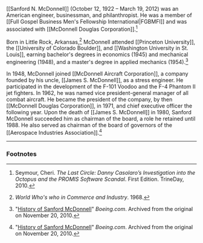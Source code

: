 [[Sanford N. McDonnell]] (October 12, 1922 – March 19, 2012) was an American engineer, businessman, and philanthropist. He was a member of [[Full Gospel Business Men's Fellowship International|FGBMFI]] and was associated with [[McDonnell Douglas Corporation]].[^1]

Born in Little Rock, Arkansas,[^2] McDonnell attended [[Princeton University]], the [[University of Colorado Boulder]], and [[Washington University in St. Louis]], earning bachelor's degrees in economics (1945) and mechanical engineering (1948), and a master's degree in applied mechanics (1954).[^3]

In 1948, McDonnell joined [[McDonnell Aircraft Corporation]], a company founded by his uncle, [[James S. McDonnell]], as a stress engineer. He participated in the development of the F-101 Voodoo and the F-4 Phantom II jet fighters. In 1962, he was named vice president-general manager of all combat aircraft. He became the president of the company, by then [[McDonnell Douglas Corporation]], in 1971, and chief executive officer the following year. Upon the death of [[James S. McDonnell]] in 1980, Sanford McDonnell succeeded him as chairman of the board, a role he retained until 1988. He also served as chairman of the board of governors of the [[Aerospace Industries Association]].[^3]

---
### Footnotes

[^1]: Seymour, Cheri. *The Last Circle: Danny Casolaro’s Investigation into the Octopus and the PROMIS Software Scandal*. First Edition. TrineDay, 2010.
[^2]: *World Who's who in Commerce and Industry*. 1968.
[^3]: "[History of Sanford McDonnell](https://web.archive.org/web/20101120111514/http://boeing.com/history/mdc/snm.htm)" *Boeing.com*. Archived from the original on November 20, 2010. 
